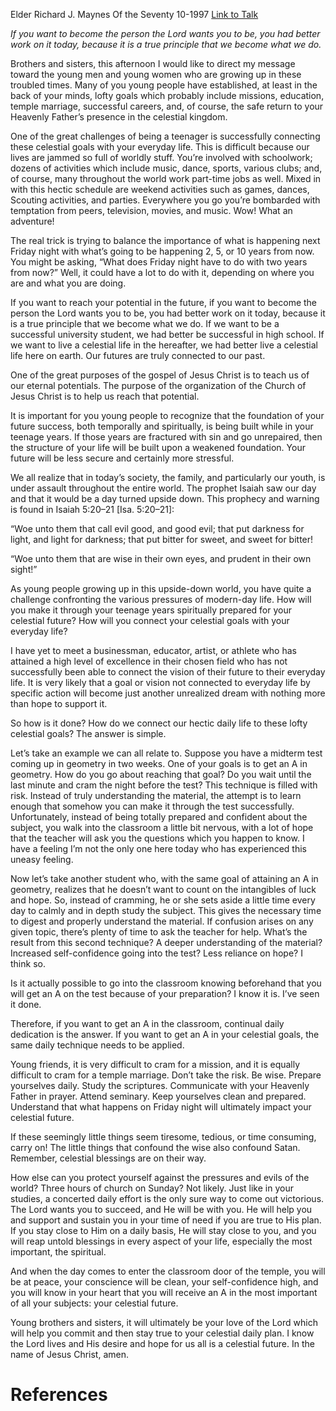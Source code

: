 Elder Richard J. Maynes
Of the Seventy
10-1997
[Link to Talk](https://www.churchofjesuschrist.org/study/general-conference/1997/10/a-celestial-connection-to-your-teenage-years?lang=eng)

_If you want to become the person the Lord wants you to be, you had better work on it today, because it is a true principle that we become what we do._

Brothers and sisters, this afternoon I would like to direct my message toward the young men and young women who are growing up in these troubled times. Many of you young people have established, at least in the back of your minds, lofty goals which probably include missions, education, temple marriage, successful careers, and, of course, the safe return to your Heavenly Father’s presence in the celestial kingdom.

One of the great challenges of being a teenager is successfully connecting these celestial goals with your everyday life. This is difficult because our lives are jammed so full of worldly stuff. You’re involved with schoolwork; dozens of activities which include music, dance, sports, various clubs; and, of course, many throughout the world work part-time jobs as well. Mixed in with this hectic schedule are weekend activities such as games, dances, Scouting activities, and parties. Everywhere you go you’re bombarded with temptation from peers, television, movies, and music. Wow! What an adventure!

The real trick is trying to balance the importance of what is happening next Friday night with what’s going to be happening 2, 5, or 10 years from now. You might be asking, “What does Friday night have to do with two years from now?” Well, it could have a lot to do with it, depending on where you are and what you are doing.

If you want to reach your potential in the future, if you want to become the person the Lord wants you to be, you had better work on it today, because it is a true principle that we become what we do. If we want to be a successful university student, we had better be successful in high school. If we want to live a celestial life in the hereafter, we had better live a celestial life here on earth. Our futures are truly connected to our past.

One of the great purposes of the gospel of Jesus Christ is to teach us of our eternal potentials. The purpose of the organization of the Church of Jesus Christ is to help us reach that potential.

It is important for you young people to recognize that the foundation of your future success, both temporally and spiritually, is being built while in your teenage years. If those years are fractured with sin and go unrepaired, then the structure of your life will be built upon a weakened foundation. Your future will be less secure and certainly more stressful.

We all realize that in today’s society, the family, and particularly our youth, is under assault throughout the entire world. The prophet Isaiah saw our day and that it would be a day turned upside down. This prophecy and warning is found in Isaiah 5:20–21 [Isa. 5:20–21]:

“Woe unto them that call evil good, and good evil; that put darkness for light, and light for darkness; that put bitter for sweet, and sweet for bitter!

“Woe unto them that are wise in their own eyes, and prudent in their own sight!”

As young people growing up in this upside-down world, you have quite a challenge confronting the various pressures of modern-day life. How will you make it through your teenage years spiritually prepared for your celestial future? How will you connect your celestial goals with your everyday life?

I have yet to meet a businessman, educator, artist, or athlete who has attained a high level of excellence in their chosen field who has not successfully been able to connect the vision of their future to their everyday life. It is very likely that a goal or vision not connected to everyday life by specific action will become just another unrealized dream with nothing more than hope to support it.

So how is it done? How do we connect our hectic daily life to these lofty celestial goals? The answer is simple.

Let’s take an example we can all relate to. Suppose you have a midterm test coming up in geometry in two weeks. One of your goals is to get an A in geometry. How do you go about reaching that goal? Do you wait until the last minute and cram the night before the test? This technique is filled with risk. Instead of truly understanding the material, the attempt is to learn enough that somehow you can make it through the test successfully. Unfortunately, instead of being totally prepared and confident about the subject, you walk into the classroom a little bit nervous, with a lot of hope that the teacher will ask you the questions which you happen to know. I have a feeling I’m not the only one here today who has experienced this uneasy feeling.

Now let’s take another student who, with the same goal of attaining an A in geometry, realizes that he doesn’t want to count on the intangibles of luck and hope. So, instead of cramming, he or she sets aside a little time every day to calmly and in depth study the subject. This gives the necessary time to digest and properly understand the material. If confusion arises on any given topic, there’s plenty of time to ask the teacher for help. What’s the result from this second technique? A deeper understanding of the material? Increased self-confidence going into the test? Less reliance on hope? I think so.

Is it actually possible to go into the classroom knowing beforehand that you will get an A on the test because of your preparation? I know it is. I’ve seen it done.

Therefore, if you want to get an A in the classroom, continual daily dedication is the answer. If you want to get an A in your celestial goals, the same daily technique needs to be applied.

Young friends, it is very difficult to cram for a mission, and it is equally difficult to cram for a temple marriage. Don’t take the risk. Be wise. Prepare yourselves daily. Study the scriptures. Communicate with your Heavenly Father in prayer. Attend seminary. Keep yourselves clean and prepared. Understand that what happens on Friday night will ultimately impact your celestial future.

If these seemingly little things seem tiresome, tedious, or time consuming, carry on! The little things that confound the wise also confound Satan. Remember, celestial blessings are on their way.

How else can you protect yourself against the pressures and evils of the world? Three hours of church on Sunday? Not likely. Just like in your studies, a concerted daily effort is the only sure way to come out victorious. The Lord wants you to succeed, and He will be with you. He will help you and support and sustain you in your time of need if you are true to His plan. If you stay close to Him on a daily basis, He will stay close to you, and you will reap untold blessings in every aspect of your life, especially the most important, the spiritual.

And when the day comes to enter the classroom door of the temple, you will be at peace, your conscience will be clean, your self-confidence high, and you will know in your heart that you will receive an A in the most important of all your subjects: your celestial future.

Young brothers and sisters, it will ultimately be your love of the Lord which will help you commit and then stay true to your celestial daily plan. I know the Lord lives and His desire and hope for us all is a celestial future. In the name of Jesus Christ, amen.

# References
